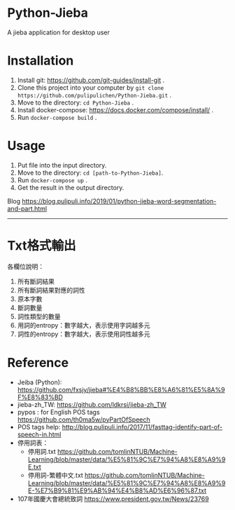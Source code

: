 # Python-Jieba
A jieba application for desktop user

# Installation

1. Install git: https://github.com/git-guides/install-git .
2. Clone this project into your computer by `git clone https://github.com/pulipulichen/Python-Jieba.git` .
3. Move to the directory: `cd Python-Jieba` .
4. Install docker-compose: https://docs.docker.com/compose/install/ .
5. Run `docker-compose build` .

# Usage

1. Put file into the input directory.
2. Move to the directory: `cd [path-to-Python-Jieba]`.
3. Run `docker-compose up` .
4. Get the result in the output directory.

Blog https://blog.pulipuli.info/2019/01/python-jieba-word-segmentation-and-part.html

----

# Txt格式輸出

各欄位說明：
1. 所有斷詞結果
2. 所有斷詞結果對應的詞性
3. 原本字數
4. 斷詞數量
5. 詞性類型的數量
6. 用詞的entropy：數字越大，表示使用字詞越多元
7. 詞性的entropy：數字越大，表示使用詞性越多元

# Reference
- Jeiba (Python): https://github.com/fxsjy/jieba#%E4%B8%BB%E8%A6%81%E5%8A%9F%E8%83%BD
- jieba-zh_TW: https://github.com/ldkrsi/jieba-zh_TW
- pypos : for English POS tags https://github.com/th0ma5w/pyPartOfSpeech
- POS tags help: http://blog.pulipuli.info/2017/11/fasttag-identify-part-of-speech-in.html
- 停用詞表：
  - 停用詞.txt https://github.com/tomlinNTUB/Machine-Learning/blob/master/data/%E5%81%9C%E7%94%A8%E8%A9%9E.txt
  - 停用詞-繁體中文.txt https://github.com/tomlinNTUB/Machine-Learning/blob/master/data/%E5%81%9C%E7%94%A8%E8%A9%9E-%E7%B9%81%E9%AB%94%E4%B8%AD%E6%96%87.txt
- 107年國慶大會總統致詞 https://www.president.gov.tw/News/23769